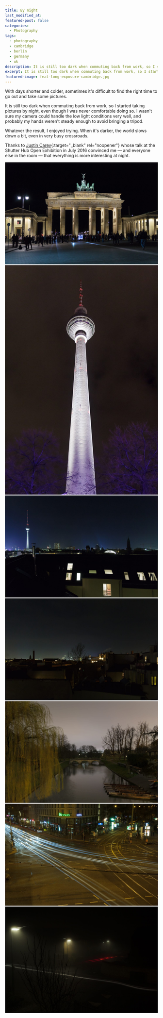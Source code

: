 ```yaml
---
title: By night
last_modified_at:
featured-post: false
categories:
  - Photography
tags:
  - photography
  - cambridge
  - berlin
  - germany
  - uk
description: It is still too dark when commuting back from work, so I started taking pictures by night.
excerpt: It is still too dark when commuting back from work, so I started taking pictures by night.
featured-image: feat-long-exposure-cambridge.jpg
---
```

With days shorter and colder, sometimes it's difficult to find the right time to go out and take some pictures.

It is still too dark when commuting back from work, so I started taking pictures by night, even though I was never comfortable doing so. I wasn't sure my camera could handle the low light conditions very well, and probably my hands weren't steady enough to avoid bringing a tripod.

Whatever the result, I enjoyed trying. When it's darker, the world slows down a bit, even in very busy crossroads.

Thanks to [Justin Carey](https://justincarey.com/){:target="_blank" rel="noopener"} whose talk at the Shutter Hub Open Exhibition in July 2016 convinced me &mdash; and everyone else in the room &mdash; that everything is more interesting at night.

![Brandenburger Tor by Night, November 2016 – handheld](/assets/images/20161120-berlin-img_37141.jpg)
![Berliner Fernsehturm by Night, November 2016 – handheld](/assets/images/20161120-berlin-img_3681.jpg)
![Berlin Rooftops #1, November 2016 – handheld](/assets/images/20161122-berlin-img_4050.jpg)
![Berlin Rooftops #1, November 2016 – handheld](/assets/images/20161122-berlin-img_4042.jpg)
![River Cam by Night, March 2016 – long exposure with tripod](/assets/images/20160315-cambridge-img_2271.jpg)
![Rosenthaler Platz Light Trails, November 2016 – long exposure with tripod](/assets/images/20161121-berlin-img_3909.jpg)
![Foggy Night, Cambridge 2016 – long exposure with tripod](/assets/images/long-exposure-cambridge.jpg)
